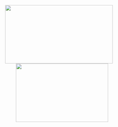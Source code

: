 <div align="center">
  <img height="190" width="350" src="https://github-readme-stats.vercel.app/api?username=Wonderfulhowl&show_icons=true&include_all_commits=true&theme=dark&hide_border=true" style="margin-right: 10px;" />
  <img height="190" width="300" src="https://github-readme-stats.vercel.app/api/top-langs/?username=Wonderfulhowl&layout=compact&theme=dark&hide_border=true" style="margin-left: 10px;" />
</div>